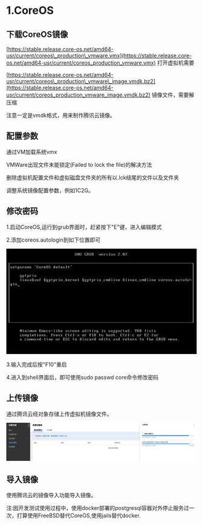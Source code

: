 # 1.CoreOS

## 下载CoreOS镜像

[https://stable.release.core-os.net/amd64-usr/current/coreos\_production\_vmware.vmx](https://stable.release.core-os.net/amd64-usr/current/coreos_production_vmware.vmx) 打开虚拟机需要

[https://stable.release.core-os.net/amd64-usr/current/coreos\_production\_vmware\_image.vmdk.bz2](https://stable.release.core-os.net/amd64-usr/current/coreos_production_vmware_image.vmdk.bz2) 镜像文件，需要解压缩

注意一定是vmdk格式，用来制作腾讯云镜像。

## 配置参数

通过VM加载系统vmx

VMWare出现文件未能锁定\(Failed to lock the file\)的解决方法

删除虚拟机配置文件和虚拟磁盘文件夹的所有以.lck结尾的文件以及文件夹

调整系统镜像配置参数，例如1C2G。

## 修改密码

1.启动CoreOS,运行到grub界面时，赶紧按下"E"键，进入编辑模式

2.添加coreos.autologin到如下位置即可

![](/assets/import.png)

3.输入完成后按"F10"重启

4.进入到shell界面后，即可使用sudo passwd core命令修改密码

## 上传镜像

通过腾讯云经对象存储上传虚拟机镜像文件。

![](/assets/CoreOS_vm_upload.png)

## 导入镜像

使用腾讯云的镜像导入功能导入镜像。

注:因开发测试使用过程中，使用docker部署的postgresql容器对外停止服务过一次，打算使用FreeBSD替代CoreOS,使用jails替代docker.

